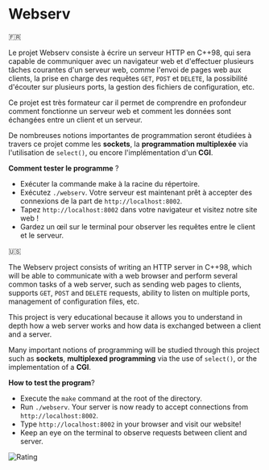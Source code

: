 # Webserv

🇫🇷

Le projet Webserv consiste à écrire un serveur HTTP en C++98, qui sera capable de communiquer avec un navigateur web et d'effectuer plusieurs tâches courantes d'un serveur web, comme l'envoi de pages web aux clients, la prise en charge des requêtes `GET`, `POST` et `DELETE`, la possibilité d'écouter sur plusieurs ports, la gestion des fichiers de configuration, etc.

Ce projet est très formateur car il permet de comprendre en profondeur comment fonctionne un serveur web et comment les données sont échangées entre un client et un serveur.

De nombreuses notions importantes de programmation seront étudiées à travers ce projet comme les __sockets__, la __programmation multiplexée__ via l'utilisation de `select()`, ou encore l'implémentation d'un __CGI__.

__Comment tester le programme__ ?

* Exécuter la commande make à la racine du répertoire.
* Exécutez `./webserv`. Votre serveur est maintenant prêt à accepter des connexions de la part de `http://localhost:8002`.
* Tapez `http://localhost:8002` dans votre navigateur et visitez notre site web !
* Gardez un œil sur le terminal pour observer les requêtes entre le client et le serveur.

🇺🇸

The Webserv project consists of writing an HTTP server in C++98, which will be able to communicate with a web browser and perform several common tasks of a web server, such as sending web pages to clients, supports `GET`, `POST` and `DELETE` requests, ability to listen on multiple ports, management of configuration files, etc.

This project is very educational because it allows you to understand in depth how a web server works and how data is exchanged between a client and a server.

Many important notions of programming will be studied through this project such as __sockets__, __multiplexed programming__ via the use of `select()`, or the implementation of a __CGI__.

__How to test the program__?

* Execute the `make` command at the root of the directory.
* Run `./webserv`. Your server is now ready to accept connections from `http://localhost:8002`.
* Type `http://localhost:8002` in your browser and visit our website!
* Keep an eye on the terminal to observe requests between client and server.

![Rating](rating.png)
